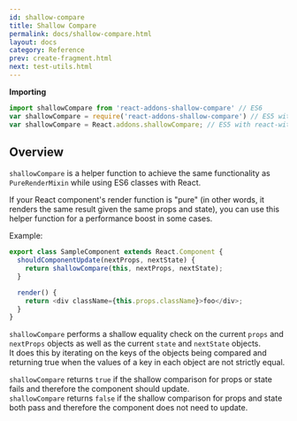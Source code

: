 ```yaml
---
id: shallow-compare
title: Shallow Compare
permalink: docs/shallow-compare.html
layout: docs
category: Reference
prev: create-fragment.html
next: test-utils.html
---
```


**Importing**

```javascript
import shallowCompare from 'react-addons-shallow-compare' // ES6
var shallowCompare = require('react-addons-shallow-compare') // ES5 with npm
var shallowCompare = React.addons.shallowCompare; // ES5 with react-with-addons.js
```

## Overview

`shallowCompare` is a helper function to achieve the same functionality as `PureRenderMixin` while using ES6 classes with React.

If your React component's render function is "pure" (in other words, it renders the same result given the same props and state), you can use this helper function for a performance boost in some cases.

Example:

```js
export class SampleComponent extends React.Component {
  shouldComponentUpdate(nextProps, nextState) {
    return shallowCompare(this, nextProps, nextState);
  }

  render() {
    return <div className={this.props.className}>foo</div>;
  }
}
```

`shallowCompare` performs a shallow equality check on the current `props` and `nextProps` objects as well as the current `state` and `nextState` objects.  
It does this by iterating on the keys of the objects being compared and returning true when the values of a key in each object are not strictly equal.

`shallowCompare` returns `true` if the shallow comparison for props or state fails and therefore the component should update.  
`shallowCompare` returns `false` if the shallow comparison for props and state both pass and therefore the component does not need to update.
